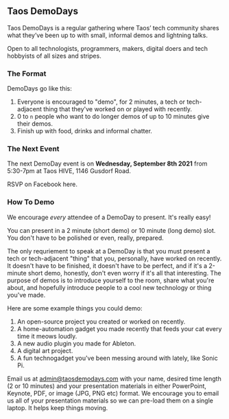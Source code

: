 ## Taos DemoDays

Taos DemoDays is a regular gathering where Taos’ tech community shares what they’ve been up to with small, informal demos and lightning talks.

Open to all technologists, programmers, makers, digital doers and tech hobbyists of all sizes and stripes. 

### The Format

DemoDays go like this:

1. Everyone is encouraged to "demo", for 2 minutes, a tech or tech-adjacent thing that they've worked on or played with recently.
2. 0 to `n` people who want to do longer demos of up to 10 minutes give their demos.
3. Finish up with food, drinks and informal chatter.

### The Next Event

The next DemoDay event is on **Wednesday, September 8th 2021** from 5:30-7pm at Taos HIVE, 1146 Gusdorf Road.

RSVP on Facebook here.

### How To Demo

We encourage _every_ attendee of a DemoDay to present. It's really easy!

You can present in a 2 minute (short demo) or 10 minute (long demo) slot. You don't have to be polished or even, really, prepared.

The only requriement to speak at a DemoDay is that you must present a tech or tech-adjacent "thing" that you, personally, have worked on recently. It doesn't have to be finished, it doesn't have to be perfect, and if it's a 2-minute short demo, honestly, don't even worry if it's all that interesting. The purpose of demos is to introduce yourself to the room, share what you're about, and hopefully introduce people to a cool new technology or thing you've made.

Here are some example things you could demo:

1. An open-source project you created or worked on recently.
2. A home-automation gadget you made recently that feeds your cat every time it meows loudly.
3. A new audio plugin you made for Ableton.
4. A digital art project.
5. A fun technogadget you've been messing around with lately, like Sonic Pi.

Email us at admin@taosdemodays.com with your name, desired time length (2 or 10 minutes) and your presentation materials in either PowerPoint, Keynote, PDF, or image (JPG, PNG etc) format. We encourage you to email us all of your presentation materials so we can pre-load them on a single laptop. It helps keep things moving.
